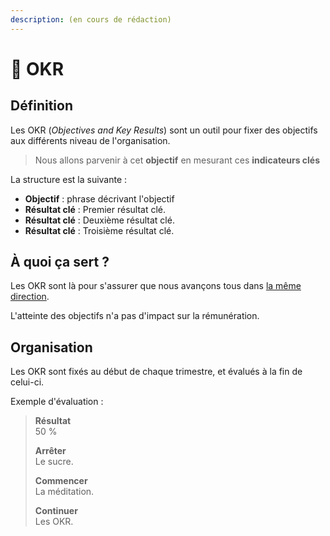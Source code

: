 ```yaml
---
description: (en cours de rédaction)
---
```


# 🏹 OKR

## Définition

Les OKR \(_Objectives and Key Results_\) sont un outil pour fixer des objectifs aux différents niveau de l'organisation.

> Nous allons parvenir à cet **objectif** en mesurant ces **indicateurs clés**

La structure est la suivante :

* **Objectif** : phrase décrivant l'objectif
* **Résultat clé** : Premier résultat clé.
* **Résultat clé** : Deuxième résultat clé.
* **Résultat clé** : Troisième résultat clé.

## À quoi ça sert ?

Les OKR sont là pour s'assurer que nous avançons tous dans [la même direction](../vision-mission-valeurs.md).

L'atteinte des objectifs n'a pas d'impact sur la rémunération.

## Organisation

Les OKR sont fixés au début de chaque trimestre, et évalués à la fin de celui-ci.

Exemple d'évaluation :

> **Résultat**  
> 50 %
>
> **Arrêter**  
> Le sucre.
>
> **Commencer**  
> La méditation.
>
> **Continuer**   
> Les OKR.



